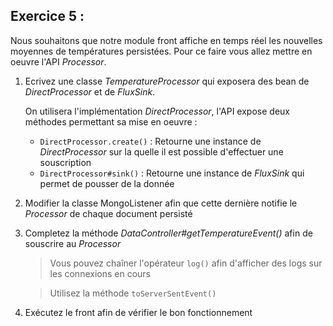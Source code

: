 ## Exercice 5 :

Nous souhaitons que notre module front affiche en temps réel les nouvelles moyennes de températures persistées.
Pour ce faire vous allez mettre en oeuvre l'API *Processor*.

1. Ecrivez une classe *TemperatureProcessor* qui exposera des bean de *DirectProcessor<T>* et de *FluxSink<T>*.

    On utilisera l'implémentation *DirectProcessor*, l'API expose deux méthodes permettant sa mise en oeuvre :
    
    - `DirectProcessor.create()` : Retourne une instance de *DirectProcessor<T>* sur la quelle il est possible d'effectuer une souscription
    - `DirectProcessor#sink()` : Retourne une instance de *FluxSink<T>* qui permet de pousser de la donnée

2. Modifier la classe MongoListener afin que cette dernière notifie le *Processor* de chaque document persisté

3. Completez la méthode *DataController#getTemperatureEvent()* afin de souscrire au *Processor*

    > Vous pouvez chaîner l'opérateur `log()` afin d'afficher des logs sur les connexions en cours
    
    > Utilisez la méthode `toServerSentEvent()`

4. Exécutez le front afin de vérifier le bon fonctionnement
